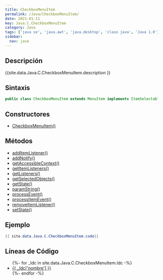 ```yaml
---
title: CheckboxMenuItem
permalink: /Java/CheckboxMenuItem/
date: 2021-01-11
key: Java.C.CheckboxMenuItem
category: Java
tags: ['java se', 'java.awt', 'java.desktop', 'clase java', 'Java 1.0']
sidebar: 
  nav: java
---
```


## Descripción
{{site.data.Java.C.CheckboxMenuItem.description }}

## Sintaxis
~~~java
public class CheckboxMenuItem extends MenuItem implements ItemSelectable, Accessible
~~~

## Constructores
* [CheckboxMenuItem()](/Java/CheckboxMenuItem/CheckboxMenuItem/)

## Métodos
* [addItemListener()](/Java/CheckboxMenuItem/addItemListener)
* [addNotify()](/Java/CheckboxMenuItem/addNotify)
* [getAccessibleContext()](/Java/CheckboxMenuItem/getAccessibleContext)
* [getItemListeners()](/Java/CheckboxMenuItem/getItemListeners)
* [getListeners()](/Java/CheckboxMenuItem/getListeners)
* [getSelectedObjects()](/Java/CheckboxMenuItem/getSelectedObjects)
* [getState()](/Java/CheckboxMenuItem/getState)
* [paramString()](/Java/CheckboxMenuItem/paramString)
* [processEvent()](/Java/CheckboxMenuItem/processEvent)
* [processItemEvent()](/Java/CheckboxMenuItem/processItemEvent)
* [removeItemListener()](/Java/CheckboxMenuItem/removeItemListener)
* [setState()](/Java/CheckboxMenuItem/setState)

## Ejemplo
~~~java
{{ site.data.Java.C.CheckboxMenuItem.code}}
~~~

## Líneas de Código
<ul>
{%- for _ldc in site.data.Java.C.CheckboxMenuItem.ldc -%}
   <li>
       <a href="{{_ldc['url'] }}">{{ _ldc['nombre'] }}</a>
   </li>
{%- endfor -%}
</ul>
